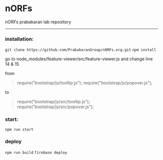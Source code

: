 # nORFs
nORFs prabakaran lab repository

---

### installation:

```git clone https://github.com/PrabakaranGroup/nORFs.org.git```
```npm install```

go to node_modules/feature-viewer/src/feature-viewer.js and change line 14 & 15

from
> require("bootstrap/js/tooltip.js");
> require("bootstrap/js/popover.js");

to
> require("bootstrap/js/src/tooltip.js");
> require("bootstrap/js/src/popover.js");

### start:

```npm run start```


### deploy

```npm run build```
```firebase deploy```